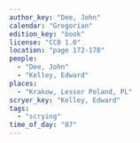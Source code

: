 ```yaml
---
author_key: "Dee, John"
calendar: "Gregorian"
edition_key: "book"
license: "CC0 1.0"
location: "page 172-178"
people:
  - "Dee, John"
  - "Kelley, Edward"
places:
  - "Krakow, Lesser Poland, PL"
scryer_key: "Kelley, Edward"
tags:
  - "scrying"
time_of_day: "07"
---
```

